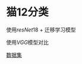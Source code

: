 # 猫12分类
使用$resNet18$ + 迁移学习模型

使用$VGG$模型对比

[数据集](https://hzh-1313930608.cos.ap-guangzhou.myqcloud.com/data/dataset_cat12/data.rar)